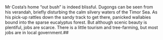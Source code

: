 Mr Costa’s home “out bush” is indeed blissful. Dugongs can be seen from his verandah, briefly disturbing the calm silvery waters of the Timor Sea. As his pick-up rattles down the sandy track to get there, panicked wallabies bound into the sparse eucalyptus forest. But although scenic beauty is plentiful, jobs are scarce. There is a little tourism and tree-farming, but most jobs are in local government.##